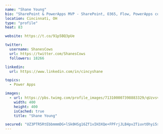 ```yaml
---
name: "Shane Young"
bio: "SharePoint & PowerApps MVP - SharePoint, O365, Flow, PowerApps consulting? @PowerApps911 | Pure Snark? You found it."
location: Cincinnati, OH
type: "profile"
heat: 83

website: https://t.co/91p5BQ3pUe

twitter:
  username: ShanesCows
  url: https://twitter.com/ShanesCows
  followers: 18266

linkedin:
  url: https://www.linkedin.com/in/cincyshane

topics:
  - Power Apps

images:
  - url: https://pbs.twimg.com/profile_images/713100007398883329/qUzvsvQ3_400x400.jpg
    width: 400
    height: 400
    isCached: true
    title: "Shane Young"

secured: "UZ3PTR5RtEbbmmmDG+lSk0HSg16Zf1vIH3XQe+FPFrjJLB4pv2TiuvtOhyi5sMllD4f0PD5TaxxelkaMy4IonBiKn2aOYbwTaaDYvk3huFLTMrg7qJjXBViBGFnkOgzLuG+qpA5OPXU4CSAp1i3llM6xsd3OmanSVIX48QwKbdFzkP9jPskEu+12zjvo5KImJkQ/ZaOPDu5Aq31WNi0jIr6njQ0/lOiJaaJ5loZbzfydED/oUaZGp3ey9bODqAWJ2nS4AdGIxnN6z1H0d8QL3g9s5ig6GL1PyBziIDbUWEOt9po2YpfvfM/s9dbhlq8BHYjRBMS8/3AJRL+ZDo/1d4Abw2t5zWvQNgcBQw3gxx04Hk9gRaaaqYpv+TsfjNsg2d7ZjzyQ3BEkuRKK4LAol8PseMokYUy3XBLj0CX+2Ts=;Go9BDRhxZe4a8VlsfZLuWg=="
---
```


